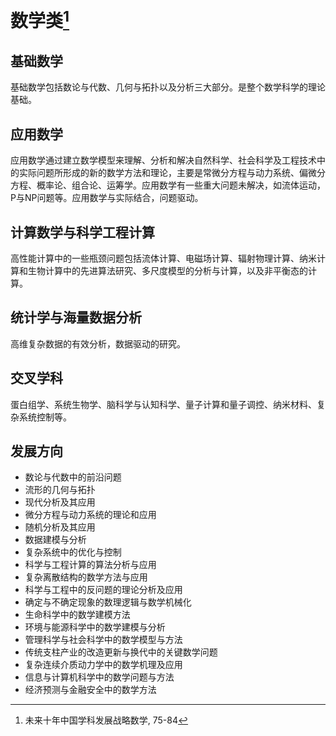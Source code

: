 # 数学类[^1]

## 基础数学

基础数学包括数论与代数、几何与拓扑以及分析三大部分。是整个数学科学的理论基础。

## 应用数学

应用数学通过建立数学模型来理解、分析和解决自然科学、社会科学及工程技术中的实际问题所形成的新的数学方法和理论，主要是常微分方程与动力系统、偏微分方程、概率论、组合论、运筹学。应用数学有一些重大问题未解决，如流体运动，P与NP问题等。应用数学与实际结合，问题驱动。

## 计算数学与科学工程计算

高性能计算中的一些瓶颈问题包括流体计算、电磁场计算、辐射物理计算、纳米计算和生物计算中的先进算法研究、多尺度模型的分析与计算，以及非平衡态的计算。

## 统计学与海量数据分析

高维复杂数据的有效分析，数据驱动的研究。

## 交叉学科

蛋白组学、系统生物学、脑科学与认知科学、量子计算和量子调控、纳米材料、复杂系统控制等。

## 发展方向

* 数论与代数中的前沿问题
* 流形的几何与拓扑
* 现代分析及其应用
* 微分方程与动力系统的理论和应用
* 随机分析及其应用
* 数据建模与分析
* 复杂系统中的优化与控制
* 科学与工程计算的算法分析与应用
* 复杂离散结构的数学方法与应用
* 科学与工程中的反问题的理论分析及应用
* 确定与不确定现象的数理逻辑与数学机械化
* 生命科学中的数学建模方法
* 环境与能源科学中的数学建模与分析
* 管理科学与社会科学中的数学模型与方法
* 传统支柱产业的改造更新与换代中的关键数学问题
* 复杂连续介质动力学中的数学机理及应用
* 信息与计算机科学中的数学问题与方法
* 经济预测与金融安全中的数学方法

[^1]: 未来十年中国学科发展战略数学, 75-84
